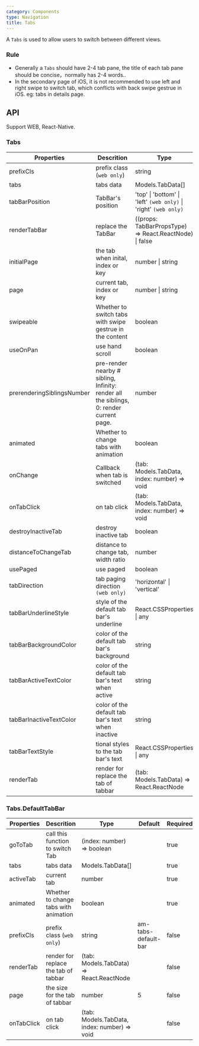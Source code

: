 ```yaml
---
category: Components
type: Navigation
title: Tabs
---
```



A `Tabs` is used to allow users to switch between different views.

### Rule

- Generally a `Tabs` should have 2-4 tab pane, the title of each tab pane should be concise，normally has 2-4 words..
- In the secondary page of iOS, it is not recommended to use left and right swipe to switch tab, which conflicts with back swipe gestrue in iOS. eg:  tabs in details page.


## API

Support WEB, React-Native.

### Tabs

Properties | Descrition | Type | Default | Required
-----------|------------|------|--------|--------
prefixCls | prefix class (`web only`) | string |  rmc-tabs | false
tabs | tabs data | Models.TabData[] |  | true
tabBarPosition | TabBar's position | 'top' \| 'bottom' \| 'left' `(web only)` \| 'right' `(web only)` |  top | false
renderTabBar | replace the TabBar | ((props: TabBarPropsType) => React.ReactNode) \| false |  | false
initialPage | the tab when inital, index or key | number \| string |  | false
page | current tab, index or key | number \| string |  | false
swipeable | Whether to switch tabs with swipe gestrue in the content | boolean |  true | false
useOnPan | use hand scroll | boolean |  true | false
prerenderingSiblingsNumber  | pre-render nearby # sibling, Infinity: render all the siblings, 0: render current page. | number | 1 | false
animated | Whether to change tabs with animation | boolean |  true | false
onChange | Callback when tab is switched | (tab: Models.TabData, index: number) => void |  | false
onTabClick  | on tab click | (tab: Models.TabData, index: number) => void |  | false
destroyInactiveTab | destroy inactive tab | boolean |  false | false
distanceToChangeTab | distance to change tab, width ratio | number |  0.3 | false
usePaged | use paged | boolean |  true | false
tabDirection | tab paging direction `(web only)` | 'horizontal' \| 'vertical' |  horizontal | false
tabBarUnderlineStyle | style of the default tab bar's underline | React.CSSProperties \| any |  | false
tabBarBackgroundColor | color of the default tab bar's background | string |  | false
tabBarActiveTextColor | color of the default tab bar's text when active | string |  | false
tabBarInactiveTextColor | color of the default tab bar's text when inactive | string |  | false
tabBarTextStyle | tional styles to the tab bar's text | React.CSSProperties \| any |  | false
renderTab | render for replace the tab of tabbar | (tab: Models.TabData) => React.ReactNode | | false

### Tabs.DefaultTabBar

Properties | Descrition | Type | Default | Required
-----------|------------|------|--------|--------
goToTab | call this function to switch Tab | (index: number) => boolean | | true
tabs | tabs data | Models.TabData[] | | true
activeTab | current tab | number | | true
animated | Whether to change tabs with animation | boolean | | true
prefixCls | prefix class (`web only`) | string | am-tabs-default-bar | false
renderTab | render for replace the tab of tabbar | (tab: Models.TabData) => React.ReactNode | | false
page | the size for the tab of tabbar | number | 5 | false
onTabClick  | on tab click | (tab: Models.TabData, index: number) => void |  | false
